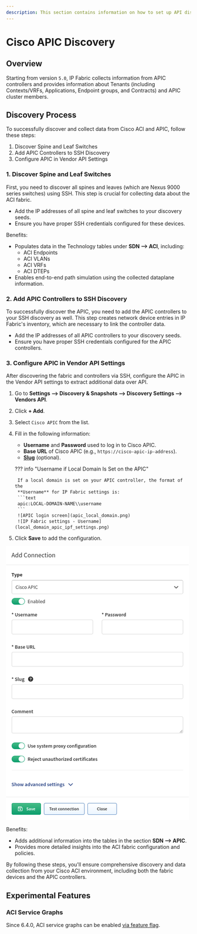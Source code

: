 ```yaml
---
description: This section contains information on how to set up API discovery for Cisco APIC.
---
```

# Cisco APIC Discovery

## Overview

Starting from version `5.0`, IP Fabric collects information from APIC
controllers and provides information about Tenants (including Contexts/VRFs,
Applications, Endpoint groups, and Contracts) and APIC cluster members.

## Discovery Process

To successfully discover and collect data from Cisco ACI and APIC, follow
these steps:

1. Discover Spine and Leaf Switches
2. Add APIC Controllers to SSH Discovery
3. Configure APIC in Vendor API Settings

### 1. Discover Spine and Leaf Switches

First, you need to discover all spines and leaves (which are Nexus 9000 series
switches) using SSH. This step is crucial for collecting data about the ACI
fabric.

- Add the IP addresses of all spine and leaf switches to your discovery seeds.
- Ensure you have proper SSH credentials configured for these devices.

Benefits:

- Populates data in the Technology tables under **SDN --> ACI**, including:
  - ACI Endpoints
  - ACI VLANs
  - ACI VRFs
  - ACI DTEPs
- Enables end-to-end path simulation using the collected dataplane information.

### 2. Add APIC Controllers to SSH Discovery

To successfully discover the APIC, you need to add the APIC controllers to your
SSH discovery as well. This step creates network device entries in IP Fabric's
inventory, which are necessary to link the controller data.

- Add the IP addresses of all APIC controllers to your discovery seeds.
- Ensure you have proper SSH credentials configured for the APIC controllers.

### 3. Configure APIC in Vendor API Settings

After discovering the fabric and controllers via SSH, configure the APIC in the
Vendor API settings to extract additional data over API.

1. Go to **Settings --> Discovery & Snapshots --> Discovery Settings -->
Vendors API**.
2. Click **+ Add**.
3. Select `Cisco APIC` from the list.
4. Fill in the following information:
   - **Username** and **Password** used to log in to Cisco APIC.
   - **Base URL** of Cisco APIC (e.g., `https://cisco-apic-ip-address`).
   - [**Slug**](index.md#slug-and-comment) (optional).

    ??? info "Username if Local Domain Is Set on the APIC"

        If a local domain is set on your APIC controller, the format of the
        **Username** for IP Fabric settings is:
        ```text
        apic:LOCAL-DOMAIN-NAME\\username
        ```
        ![APIC login screen](apic_local_domain.png)
        ![IP Fabric settings - Username](local_domain_apic_ipf_settings.png)

5. Click **Save** to add the configuration.

![Add Connection - Cisco APIC](cisco/apic/ciscoApicAPIAdd.png)

Benefits:

- Adds additional information into the tables in the section **SDN --> APIC**.
- Provides more detailed insights into the ACI fabric configuration and
policies.

By following these steps, you'll ensure comprehensive discovery and data
collection from your Cisco ACI environment, including both the fabric devices
and the APIC controllers.

## Experimental Features

### ACI Service Graphs

Since 6.4.0, ACI service graphs can be enabled
[via feature flag](../../../../System_Administration/Command_Line_Interface/Feature_Flags.md#aci-service-graphs).
